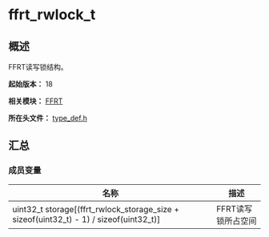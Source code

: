 # ffrt_rwlock_t

## 概述

FFRT读写锁结构。

**起始版本：** 18

**相关模块：** [FFRT](capi-ffrt.md)

**所在头文件：** [type_def.h](capi-type-def-h.md)

## 汇总

### 成员变量	

| 名称 | 描述 |	
| -- | -- |	
| uint32_t storage[(ffrt_rwlock_storage_size + sizeof(uint32_t) - 1) / sizeof(uint32_t)] | FFRT读写锁所占空间 |

